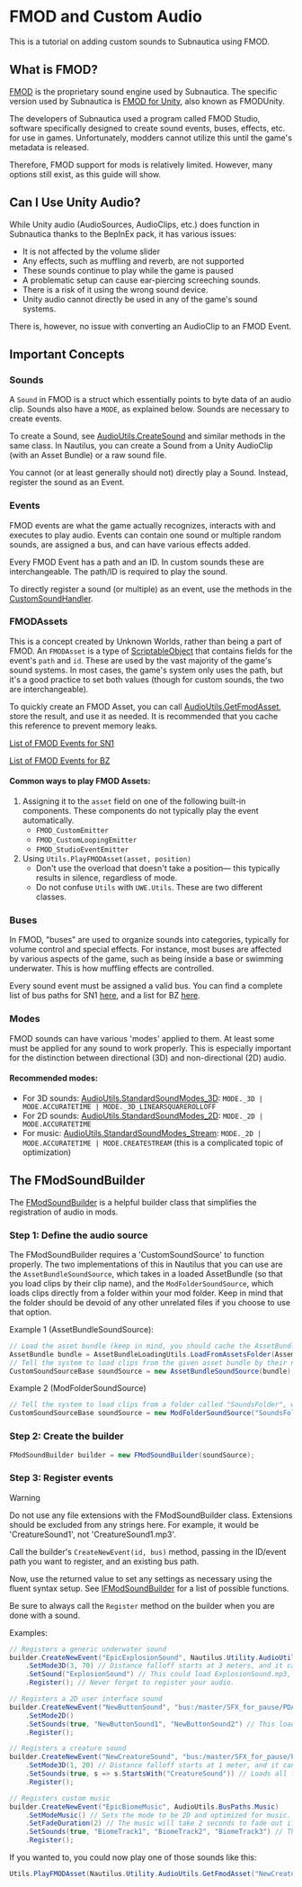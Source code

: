 # FMOD and Custom Audio

This is a tutorial on adding custom sounds to Subnautica using FMOD.

## What is FMOD?

[FMOD](https://www.fmod.com/) is the proprietary sound engine used by Subnautica. The specific version used by
Subnautica
is [FMOD for Unity](https://www.fmod.com/unity), also known as FMODUnity.

The developers of Subnautica used a program called FMOD Studio, software specifically designed to create sound events,
buses, effects, etc. for use in games. Unfortunately, modders cannot utilize this until the game's metadata is released.

Therefore, FMOD support for mods is relatively limited. However, many options still exist, as this guide will show.

## Can I Use Unity Audio?

While Unity audio (AudioSources, AudioClips, etc.) does function in Subnautica thanks to the BepInEx pack, it has
various issues:

- It is not affected by the volume slider
- Any effects, such as muffling and reverb, are not supported
- These sounds continue to play while the game is paused
- A problematic setup can cause ear-piercing screeching sounds.
- There is a risk of it using the wrong sound device.
- Unity audio cannot directly be used in any of the game's sound systems.

There is, however, no issue with converting an AudioClip to an FMOD Event.

## Important Concepts

### Sounds

A `Sound` in FMOD is a struct which essentially points to byte data of an audio clip. Sounds also have a `MODE`, as
explained below. Sounds are necessary to create events.

To create a Sound, see [AudioUtils.CreateSound](https://subnauticamodding.github.io/Nautilus/api/Nautilus.Utility.AudioUtils.html#Nautilus_Utility_AudioUtils_CreateSound_UnityEngine_AudioClip_FMOD_MODE_) and similar methods in the
same class. In Nautilus, you can create a Sound from a Unity AudioClip (with an Asset Bundle) or a raw sound file.

You cannot (or at least generally should not) directly play a Sound. Instead, register the sound as an Event.

### Events

FMOD events are what the game actually recognizes, interacts with and executes to play audio. Events
can contain one sound or multiple random sounds, are assigned a bus, and can have various effects added.

Every FMOD Event has a path and an ID. In custom sounds these are interchangeable. The path/ID is required to play the
sound.

To directly register a sound (or multiple) as an event, use the methods in
the [CustomSoundHandler](xref:Nautilus.Handlers.CustomSoundHandler).

### FMODAssets

This is a concept created by Unknown Worlds, rather than being a part of FMOD. An `FMODAsset` is a type of
[ScriptableObject](https://docs.unity3d.com/6000.1/Documentation/Manual/class-ScriptableObject.html)
that contains fields for the event's `path` and `id`. These are used by the vast majority of the game's sound systems.
In most cases, the game's system only uses the path, but it's a good practice to set both values (though for custom
sounds, the two are interchangeable).

To quickly create an FMOD Asset, you can call
[AudioUtils.GetFmodAsset](https://subnauticamodding.github.io/Nautilus/api/Nautilus.Utility.AudioUtils.html#Nautilus_Utility_AudioUtils_GetFmodAsset_System_String_System_String_),
store the result, and use it as needed.
It is recommended that you cache this reference to prevent memory leaks.

[List of FMOD Events for SN1](https://github.com/SubnauticaModding/Nautilus/blob/master/Nautilus/Documentation/resources/SN1-FMODEvents.txt)

[List of FMOD Events for BZ](https://github.com/SubnauticaModding/Nautilus/blob/master/Nautilus/Documentation/resources/BZ-FMODEvents.txt)

#### Common ways to play FMOD Assets:

1. Assigning it to the `asset` field on one of the following built-in components. These components do not typically play
   the event automatically.
    - `FMOD_CustomEmitter`
    - `FMOD_CustomLoopingEmitter`
    - `FMOD_StudioEventEmitter`
2. Using `Utils.PlayFMODAsset(asset, position)`
    - Don't use the overload that doesn't take a position— this typically results in silence, regardless of mode.
    - Do not confuse `Utils` with `UWE.Utils`. These are two different classes.

### Buses

In FMOD, "buses" are used to organize sounds into categories, typically for volume control and special effects. For
instance, most buses are affected by various aspects of the game, such as being inside a base or swimming underwater.
This is how muffling effects are controlled.

Every sound event must be assigned a valid bus. You can find a complete list of bus paths for SN1
[here](https://github.com/SubnauticaModding/Nautilus/blob/master/Nautilus/Documentation/resources/SN1-FMODBuses.txt),
and a list for BZ
[here](https://github.com/SubnauticaModding/Nautilus/blob/master/Nautilus/Documentation/resources/BZ-FMODBuses.txt).

### Modes

FMOD sounds can have various 'modes' applied to them. At least some must be applied for any sound to work properly. This
is especially important for the distinction between directional (3D) and non-directional (2D) audio.

#### Recommended modes:

- For 3D sounds: [AudioUtils.StandardSoundModes_3D](xref:Nautilus.Utility.AudioUtils.StandardSoundModes_3D):
  `MODE._3D | MODE.ACCURATETIME | MODE._3D_LINEARSQUAREROLLOFF`
- For 2D sounds: [AudioUtils.StandardSoundModes_2D](xref:Nautilus.Utility.AudioUtils.StandardSoundModes_2D):
  `MODE._2D | MODE.ACCURATETIME`
- For music: [AudioUtils.StandardSoundModes_Stream](xref:Nautilus.Utility.AudioUtils.StandardSoundModes_Stream):
  `MODE._2D | MODE.ACCURATETIME | MODE.CREATESTREAM` (this is a complicated topic of optimization)

## The FModSoundBuilder

The [FModSoundBuilder](xref:Nautilus.FMod.FModSoundBuilder) is a helpful builder class that simplifies the registration
of audio in mods.

### Step 1: Define the audio source

The FModSoundBuilder requires a 'CustomSoundSource' to function properly. The two implementations of this in Nautilus
that you can use are the `AssetBundleSoundSource`, which takes in a loaded AssetBundle (so that you load clips by their
clip name), and the `ModFolderSoundSource`, which loads clips directly from a folder within your mod folder. Keep in
mind that the folder should be devoid of any other unrelated files if you choose to use that option.

Example 1 (AssetBundleSoundSource):

```csharp
// Load the asset bundle (keep in mind, you should cache the AssetBundle in an actual project, and never load one twice)
AssetBundle bundle = AssetBundleLoadingUtils.LoadFromAssetsFolder(Assembly, "assetbundlename");
// Tell the system to load clips from the given asset bundle by their name
CustomSoundSourceBase soundSource = new AssetBundleSoundSource(bundle);
```

Example 2 (ModFolderSoundSource)

```csharp
// Tell the system to load clips from a folder called "SoundsFolder", which is directly inside your mod folder
CustomSoundSourceBase soundSource = new ModFolderSoundSource("SoundsFolder");
```

### Step 2: Create the builder

```csharp
FModSoundBuilder builder = new FModSoundBuilder(soundSource);
```

### Step 3: Register events

> [!WARNING]
> Do not use any file extensions with the FModSoundBuilder class. Extensions should be excluded from any strings here.
> For example, it would be 'CreatureSound1', not 'CreatureSound1.mp3'.

Call the builder's `CreateNewEvent(id, bus)` method, passing in the ID/event path you want to register, and an existing
bus path.

Now, use the returned value to set any settings as necessary using the fluent syntax setup.
See [IFModSoundBuilder](xref:Nautilus.FMod.Interfaces.IFModSoundBuilder) for a list of possible functions.

Be sure to always call the `Register` method on the builder when you are done with a sound.

Examples:

```csharp
// Registers a generic underwater sound
builder.CreateNewEvent("EpicExplosionSound", Nautilus.Utility.AudioUtils.BusPaths.UnderwaterAmbient)
    .SetMode3D(3, 70) // Distance falloff starts at 3 meters, and it cannot be heard beyond 70 meters.
    .SetSound("ExplosionSound") // This could load ExplosionSound.mp3, ExplosionSound.wav, or an AssetBundle clip with the name, depending on the source and setup.
    .Register(); // Never forget to register your audio.

// Registers a 2D user interface sound
builder.CreateNewEvent("NewButtonSound", "bus:/master/SFX_for_pause/PDA_pause/all/SFX")
    .SetMode2D()
    .SetSounds(true, "NewButtonSound1", "NewButtonSound2") // This loads two sounds. The one that plays each time is random.
    .Register();

// Registers a creature sound
builder.CreateNewEvent("NewCreatureSound", "bus:/master/SFX_for_pause/PDA_pause/all/SFX/creatures")
    .SetMode3D(1, 20) // Distance falloff starts at 1 meter, and it cannot be heard beyond 20 meters.
    .SetSounds(true, s => s.StartsWith("CreatureSound")) // Loads all files that start with "CreatureSound", such as "CreatureSound1", "CreatureSound2", etc.
    .Register();

// Registers custom music
builder.CreateNewEvent("EpicBiomeMusic", AudioUtils.BusPaths.Music)
    .SetModeMusic() // Sets the mode to be 2D and optimized for music.
    .SetFadeDuration(2) // The music will take 2 seconds to fade out if stopped while playing.
    .SetSounds(true, "BiomeTrack1", "BiomeTrack2", "BiomeTrack3") // The music will play one of these tracks at random.
    .Register();
```

If you wanted to, you could now play one of those sounds like this:

```csharp
Utils.PlayFMODAsset(Nautilus.Utility.AudioUtils.GetFmodAsset("NewCreatureSound"), Player.main.transform.position);
```